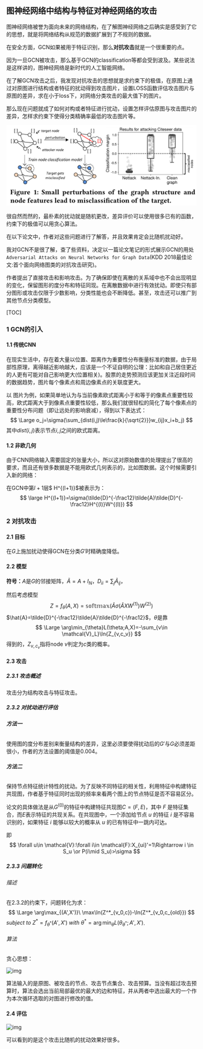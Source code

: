 ## 图神经网络中结构与特征对神经网络的攻击

图神经网络被誉为面向未来的网络结构，在了解图神经网络之后确实是感受到了它的思想，就是将网络结构从规范的数据扩展到了不规则的数据。

在安全方面，GCN如果被用于特征识别，那么**对抗攻击**就是一个很重要的点。

因为一旦GCN被攻击，那么基于GCN的classification等都会受到波及。某些说法是这样讲的，图神经网络是新时代的人工智能网络。

在了解GCN攻击之后，我发现对抗攻击的思想就是求约束下的极值，在原图上通过对原图进行结构或者特征的扰动得到攻击图片，设置LOSS函数评估攻击图片与原图的差异，求在小于loss下，对网络分类攻击的最大值下的图片。

那么现在问题就成了如何对构或者特征进行扰动，设置怎样评估原图与攻击图片的差异，怎样求约束下使得分类精确率最低的攻击图片等。

![image-20200508105635985](531118-图神经网络中结构与特征对神经网络的攻击.assets/image-20200508105635985.png)

很自然而然的，最朴素的扰动就是随机更改，差异评价可以使用很多已有的函数，约束下的极值可以用贪心算法。

在以下论文中，作者对这些问题进行了解答，并且效果肯定会比随机扰动好。

我对GCN不是很了解，查了些资料，决定以一篇论文笔记的形式展示GCN的用处`Adversarial Attacks on Neural Networks for Graph Data`(KDD 2018最佳论文:首个面向网络图类的对抗攻击研究)。

作者提出了直接攻击和影响攻击。为了确保即使在离散的关系域中也不会出现明显的变化，保留图形的度分布和特征同现。在离散数据中进行有效扰动。即使只有部分图形或攻击仅限于少数影响，分类性能也会不断降低。甚至，攻击还可以推广到其他节点分类模型。

[TOC]

### 1 GCN的引入

#### 1.1 传统CNN

在现实生活中，存在着大量以位置、距离作为重要性分布衡量标准的数据，由于局部性原理，离得越近影响越大，应该是一个不证自明的公理：比如和自己居住更近的人更有可能对自己影响更大(位置相关)。股票的走势预测应该更加关注近段时间的数据趋势，图片每个像素点和周边像素点的关联度更大。

以 图片为例，如果简单地认为与当前像素欧式距离小于和等于的像素点重要性较高，欧式距离大于到像素点重要性较低，那么我们就很轻松的简化了每个像素点的重要性分布问题（即让远处的影响衰减），得到以下表达式：
$$
\Large o_j=\sigma(\sum_{dist(i,j)\le\frac{k}{\sqrt{2}}}w_{ij}x_i+b_j)
$$
其中$dist(i,j)$表示节点$i, j$之间的欧式距离。

#### 1.2 非欧几何

由于CNN网络输入需要固定的张量大小，所以这对原始数值的处理提出了很高的要求，而且还有很多数据是不能用欧式几何表示的，比如图数据。这个时候需要引入新的网络：

在GCN中第$l+1$层$ H^{(l+1)}$被表示为：
$$
\large H^{(l+1)}=\sigma(\tilde{D}^{-\frac12}\tilde{A}\tilde{D}^{-\frac12}H^{(l)}W^{(l)})
$$

### 2 对抗攻击

#### 2.1 目标

在$G$上施加扰动使得GCN在分类$G'$时精确度降低。

#### 2.2 模型

**符号：**$A$是$G$的邻接矩阵，$\tilde{A}=A+I_N$，$D_{ii}=\sum_j\tilde{A}_{ij}$，

然后考虑模型
$$
Z = f_θ (A,X) = \mathbb{softmax}(\hat{A}σ(\hat{A}XW^{(1)})W^{(2)})
$$
$\hat{A}=\tilde{D}^{-\frac12}\tilde{A}\tilde{D}^{-\frac12}$，$\theta$是靠
$$
\Large \arg\min_{\theta}L(\theta;A,X)=-\sum_{v\in \mathcal{V}_L}\ln{Z_{v,c_v}}
$$
得到的，$Z_{v,c_v}$指将node $v$判定为$c$类的概率。

#### 2.3 攻击

##### 2.3.1 攻击概述

攻击分为结构攻击与特征攻击。

##### 2.3.2 对扰动进行评估

###### **方法一**

使用图的度分布差别来衡量结构的差异，这里必须要使得扰动后的$G'$与$G$必须差距很小，作者的方法设置的阈值是$0.004$。

###### **方法二**

保持节点特征统计特性的扰动。为了反映不同特征的相关性，利用特征中构建特征共现图，作者基于特征同时出现的频率来看两个图上的节点特征是否不容易区分。

论文的具体做法是从$G^{(0)}$的特征中构建特征共现图$C=(F,E)$，其中 *F* 是特征集合，而$E$表示特征的共现关系。在共现图中，一个添加给节点 *u* 的特征 *i* 是不容易识别的，如果特征 *i* 能够以较大的概率从 *u* 的已有特征中一跳内可达。

即
$$
\forall u\in \mathcal{V}:\forall i\in \mathcal{F}:X_{ui}'=1\Rightarrow i \in S_u \or P(i\mid S_u)>\sigma
$$


##### 2.3.3 问题转化

###### 描述

在2.3.2的约束下，问题转化为求：
$$
\Large \arg\max_{(A',X')}\ \max\ln(Z^*_{v_0,c})-\ln(Z^*_{v_0,c_{old}})
$$
$subject\ to\  Z^* = f_{θ^*} (A',X')\ with \ {θ^*}=\arg\min_{\theta}L(\theta_{θ^*};A',X')$.

###### 算法

贪心思想：

![img](https://mmbiz.qpic.cn/mmbiz_png/8VOiack4f29dRwq07RaTINuVxEFN9IqALee5lEHYmaZqcXy7wh9XOUJrQYXA6icGh7jbfO1Y9aicZVVPK8PshFkWg/640?wx_fmt=png&tp=webp&wxfrom=5&wx_lazy=1&wx_co=1)

算法输入的是原图、被攻击的节点、攻击节点集合、攻击预算。当没有超过攻击预算时，算法会选出当前局部最优的最大的边和特征，并从两者中选出最大的一个作为本次循环选取的对图进行修改的值。

#### 2.4 评估

![img](https://mmbiz.qpic.cn/mmbiz_png/8VOiack4f29dRwq07RaTINuVxEFN9IqAL4KzIrHXn7Ab6HicE3ibmEo8R5NuDyEuXbSuzyr5u1zQ3kvvmpOJWcWAA/640?wx_fmt=png&tp=webp&wxfrom=5&wx_lazy=1&wx_co=1)

可以看到的是这个攻击比随机的扰动效果好很多。





